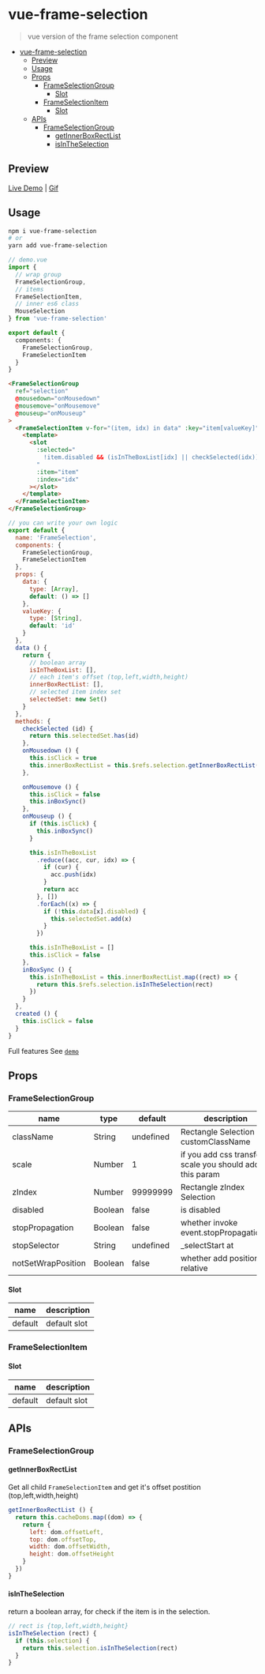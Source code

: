 # vue-frame-selection

> vue version of the frame selection component

- [vue-frame-selection](#vue-frame-selection)
  - [Preview](#preview)
  - [Usage](#usage)
  - [Props](#props)
    - [FrameSelectionGroup](#frameselectiongroup)
      - [Slot](#slot)
    - [FrameSelectionItem](#frameselectionitem)
      - [Slot](#slot-1)
  - [APIs](#apis)
    - [FrameSelectionGroup](#frameselectiongroup-1)
      - [getInnerBoxRectList](#getinnerboxrectlist)
      - [isInTheSelection](#isintheselection)

## Preview

[Live Demo](https://www.icebreaker.top/demos/vue-frame-selection) | [Gif](https://github.com/sonofmagic/universal-vue-library-template/blob/main/apps/vue2/src/components/vue-frame-selection/assets/demo.gif)

## Usage

```sh
npm i vue-frame-selection
# or
yarn add vue-frame-selection
```

```ts
// demo.vue
import {
  // wrap group
  FrameSelectionGroup,
  // items
  FrameSelectionItem,
  // inner es6 class
  MouseSelection
} from 'vue-frame-selection'

export default {
  components: {
    FrameSelectionGroup,
    FrameSelectionItem
  }
}
```

```html
<FrameSelectionGroup
  ref="selection"
  @mousedown="onMousedown"
  @mousemove="onMousemove"
  @mouseup="onMouseup"
>
  <FrameSelectionItem v-for="(item, idx) in data" :key="item[valueKey]">
    <template>
      <slot
        :selected="
          !item.disabled && (isInTheBoxList[idx] || checkSelected(idx))
        "
        :item="item"
        :index="idx"
      ></slot>
    </template>
  </FrameSelectionItem>
</FrameSelectionGroup>
```

```js
// you can write your own logic
export default {
  name: 'FrameSelection',
  components: {
    FrameSelectionGroup,
    FrameSelectionItem
  },
  props: {
    data: {
      type: [Array],
      default: () => []
    },
    valueKey: {
      type: [String],
      default: 'id'
    }
  },
  data () {
    return {
      // boolean array
      isInTheBoxList: [],
      // each item's offset (top,left,width,height)
      innerBoxRectList: [],
      // selected item index set
      selectedSet: new Set()
    }
  },
  methods: {
    checkSelected (id) {
      return this.selectedSet.has(id)
    },
    onMousedown () {
      this.isClick = true
      this.innerBoxRectList = this.$refs.selection.getInnerBoxRectList()
    },

    onMousemove () {
      this.isClick = false
      this.inBoxSync()
    },
    onMouseup () {
      if (this.isClick) {
        this.inBoxSync()
      }

      this.isInTheBoxList
        .reduce((acc, cur, idx) => {
          if (cur) {
            acc.push(idx)
          }
          return acc
        }, [])
        .forEach((x) => {
          if (!this.data[x].disabled) {
            this.selectedSet.add(x)
          }
        })

      this.isInTheBoxList = []
      this.isClick = false
    },
    inBoxSync () {
      this.isInTheBoxList = this.innerBoxRectList.map((rect) => {
        return this.$refs.selection.isInTheSelection(rect)
      })
    }
  },
  created () {
    this.isClick = false
  }
}
```

Full features See [`demo`](https://github.com/sonofmagic/universal-vue-library-template/blob/main/apps/vue2/src/components/vue-frame-selection/demo/index.vue)

## Props

### FrameSelectionGroup

| name               | type    | default   | description                                               |
| ------------------ | ------- | --------- | --------------------------------------------------------- |
| className          | String  | undefined | Rectangle Selection customClassName                       |
| scale              | Number  | 1         | if you add css transform  scale you should add this param |
| zIndex             | Number  | 99999999  | Rectangle  zIndex Selection                               |
| disabled           | Boolean | false     | is disabled                                               |
| stopPropagation    | Boolean | false     | whether invoke event.stopPropagation()                    |
| stopSelector       | String  | undefined | _selectStart  at                                          |
| notSetWrapPosition | Boolean | false     | whether add position: relative                            |

#### Slot

| name    | description  |
| ------- | ------------ |
| default | default slot |

### FrameSelectionItem

#### Slot

| name    | description  |
| ------- | ------------ |
| default | default slot |

## APIs

### FrameSelectionGroup

#### getInnerBoxRectList

Get all child `FrameSelectionItem` and get it's offset postition (top,left,width,height)

```js
getInnerBoxRectList () {
  return this.cacheDoms.map((dom) => {
    return {
      left: dom.offsetLeft,
      top: dom.offsetTop,
      width: dom.offsetWidth,
      height: dom.offsetHeight
    }
  })
}
```

#### isInTheSelection

return a boolean array, for check if the item is in the selection.

```js
// rect is {top,left,width,height}
isInTheSelection (rect) {
  if (this.selection) {
    return this.selection.isInTheSelection(rect)
  }
}
```




